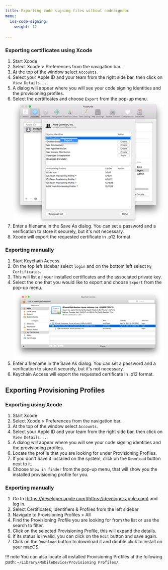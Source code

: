```yaml
---
title: Exporting code signing files without codesigndoc
menu:
  ios-code-signing:
    weight: 12

---
```

### Exporting certificates using Xcode
1. Start Xcode
2. Select Xcode > Preferences from the navigation bar.
3. At the top of the window select `Accounts`.
4. Select your Apple ID and your team from the right side bar, then click on `View Details...`.
5. A dialog will appear where you will see your code signing identities and the provisioning profiles.
6. Select the certificates and choose `Export` from the pop-up menu.
![Export certificate](/img/code-signing/ios-code-signing/xcode_export_certificate.png)
7. Enter a filename in the Save As dialog. You can set a password and a verification to store it securely, but it's not necessary.
8. Xcode will export the requested certificate in .p12 format.

### Exporting manually
1. Start Keychain Access.
2. On the top left sidebar select `login` and on the bottom left select `My Certificates`.
3. This will list all your installed certificates and the associated private key.
4. Select the one that you would like to export and choose `Export` from the pop-up menu.
![Export certificate](/img/code-signing/ios-code-signing/keychain_access_export.png)
7. Enter a filename in the Save As dialog. You can set a password and a verification to store it securely, but it's not necessary.
8. Keychain Access will export the requested certificate in .p12 format.


## Exporting Provisioning Profiles

### Exporting using Xcode
1. Start Xcode
2. Select Xcode > Preferences from the navigation bar.
3. At the top of the window select `Accounts`.
4. Select your Apple ID and your team from the right side bar, then click on `View Details...`.
5. A dialog will appear where you will see your code signing identities and the provisioning profiles.
6. Locate the profile that you are looking for under Provisioning Profiles.
7. If you don't have it installed on the system, click on the `Download` button next to it.
8. Choose `Show in finder` from the pop-up menu, that will show you the installed provisioning profile for you.

### Exporting manually
1. Go to [https://developer.apple.com](https://developer.apple.com) and log in.
2. Select Certificates, Identifiers & Profiles from the left sidebar
3. Navigate to Provisioning Profiles > All
4. Find the Provisioning Profile you are looking for from the list or use the search to filter.
5. Click on the selected Provisioning Profile, this will expand the details.
6. If its status is invalid, you can click on the `Edit` button and save again.
7. Click on the `Download` button to download it and double click to install on your macOS.

!!! note
    You can also locate all installed Provisioning Profiles at the following path: `~/Library/MobileDevice/Provisioning Profiles/`.

[^1]: Screenshots from https://developer.apple.com/support